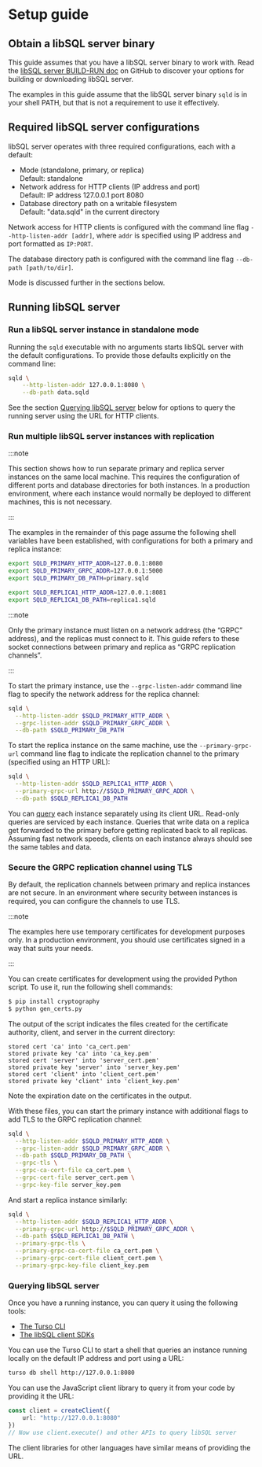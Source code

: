 
# Setup guide

## Obtain a libSQL server binary

This guide assumes that you have a libSQL server binary to work with. Read the
[libSQL server BUILD-RUN doc] on GitHub to discover your options for building or
downloading libSQL server.

The examples in this guide assume that the libSQL server binary `sqld` is in
your shell PATH, but that is not a requirement to use it effectively.

## Required libSQL server configurations

libSQL server operates with three required configurations, each with a default:

- Mode (standalone, primary, or replica)
  <br/>Default: standalone
- Network address for HTTP clients (IP address and port)
  <br/>Default: IP address 127.0.0.1 port 8080
- Database directory path on a writable filesystem
  <br/>Default: "data.sqld" in the current directory

Network access for HTTP clients is configured with the command line flag
`--http-listen-addr [addr]`, where `addr` is specified using IP address and port
formatted as `IP:PORT`.

The database directory path is configured with the command line flag `--db-path [path/to/dir]`.

Mode is discussed further in the sections below.

## Running libSQL server

### Run a libSQL server instance in standalone mode

Running the `sqld` executable with no arguments starts libSQL server with the
default configurations. To provide those defaults explicitly on the command
line:

```bash
sqld \
    --http-listen-addr 127.0.0.1:8080 \
    --db-path data.sqld
```

See the section [Querying libSQL server](#querying-libsql-server) below for
options to query the running server using the URL for HTTP clients.

### Run multiple libSQL server instances with replication

:::note

This section shows how to run separate primary and replica server instances on
the same local machine. This requires the configuration of different ports and
database directories for both instances. In a production environment, where each
instance would normally be deployed to different machines, this is not
necessary.

:::

The examples in the remainder of this page assume the following shell variables
have been established, with configurations for both a primary and replica
instance:

```bash
export SQLD_PRIMARY_HTTP_ADDR=127.0.0.1:8080
export SQLD_PRIMARY_GRPC_ADDR=127.0.0.1:5000
export SQLD_PRIMARY_DB_PATH=primary.sqld

export SQLD_REPLICA1_HTTP_ADDR=127.0.0.1:8081
export SQLD_REPLICA1_DB_PATH=replica1.sqld
```

:::note

Only the primary instance must listen on a network address (the “GRPC” address), and the replicas must connect to it. This guide refers to these socket connections between primary and replica as “GRPC replication channels”.

:::

To start the primary instance, use the `--grpc-listen-addr` command line flag to specify the network address  for the replica channel:

```bash
sqld \
  --http-listen-addr $SQLD_PRIMARY_HTTP_ADDR \
  --grpc-listen-addr $SQLD_PRIMARY_GRPC_ADDR \
  --db-path $SQLD_PRIMARY_DB_PATH
```

To start the replica instance on the same machine, use the `--primary-grpc-url`
command line flag to indicate the replication channel to the primary (specified
using an HTTP URL):

```bash
sqld \
  --http-listen-addr $SQLD_REPLICA1_HTTP_ADDR \
  --primary-grpc-url http://$SQLD_PRIMARY_GRPC_ADDR \
  --db-path $SQLD_REPLICA1_DB_PATH
```

You can [query](#querying-libsql-server) each instance separately using its
client URL. Read-only queries are serviced by each instance.  Queries that write
data on a replica get forwarded to the primary before getting replicated back to
all replicas. Assuming fast network speeds, clients on each instance always
should see the same tables and data.

### Secure the GRPC replication channel using TLS

By default, the replication channels between primary and replica instances are
not secure. In an environment where security between instances is required, you
can configure the channels to use TLS.

:::note

The examples here use temporary certificates for development purposes only. In a production environment, you should use certificates signed in a way that suits your needs.

:::

You can create certificates for development using the provided Python script. To
use it, run the following shell commands:

```bash
$ pip install cryptography
$ python gen_certs.py
```

The output of the script indicates the files created for the certificate authority, client, and server in the current directory:

```
stored cert 'ca' into 'ca_cert.pem'
stored private key 'ca' into 'ca_key.pem'
stored cert 'server' into 'server_cert.pem'
stored private key 'server' into 'server_key.pem'
stored cert 'client' into 'client_cert.pem'
stored private key 'client' into 'client_key.pem'
```

Note the expiration date on the certificates in the output.

With these files, you can start the primary instance with additional flags to add TLS to the GRPC replication channel:

```bash
sqld \
  --http-listen-addr $SQLD_PRIMARY_HTTP_ADDR \
  --grpc-listen-addr $SQLD_PRIMARY_GRPC_ADDR \
  --db-path $SQLD_PRIMARY_DB_PATH \
  --grpc-tls \
  --grpc-ca-cert-file ca_cert.pem \
  --grpc-cert-file server_cert.pem \
  --grpc-key-file server_key.pem
```

And start a replica instance similarly:

```bash
sqld \
  --http-listen-addr $SQLD_REPLICA1_HTTP_ADDR \
  --primary-grpc-url http://$SQLD_PRIMARY_GRPC_ADDR \
  --db-path $SQLD_REPLICA1_DB_PATH \
  --primary-grpc-tls \
  --primary-grpc-ca-cert-file ca_cert.pem \
  --primary-grpc-cert-file client_cert.pem \
  --primary-grpc-key-file client_key.pem
```

### Querying libSQL server

Once you have a running instance, you can query it using the following tools:

- [The Turso CLI]
- [The libSQL client SDKs]

You can use the Turso CLI to start a shell that queries an instance running
locally on the default IP address and port using a URL:

```bash
turso db shell http://127.0.0.1:8080
```

You can use the JavaScript client library to query it from your code by
providing it the URL:

```ts
const client = createClient({
    url: "http://127.0.0.1:8080"
})
// Now use client.execute() and other APIs to query libSQL server
```

The client libraries for other languages have similar means of providing the
URL.


[libSQL server BUILD-RUN doc]: https://github.com/libsql/sqld/blob/main/docs/BUILD-RUN.md
[The Turso CLI]: /reference/turso-cli
[The libSQL client SDKs]: /libsql/client-access
